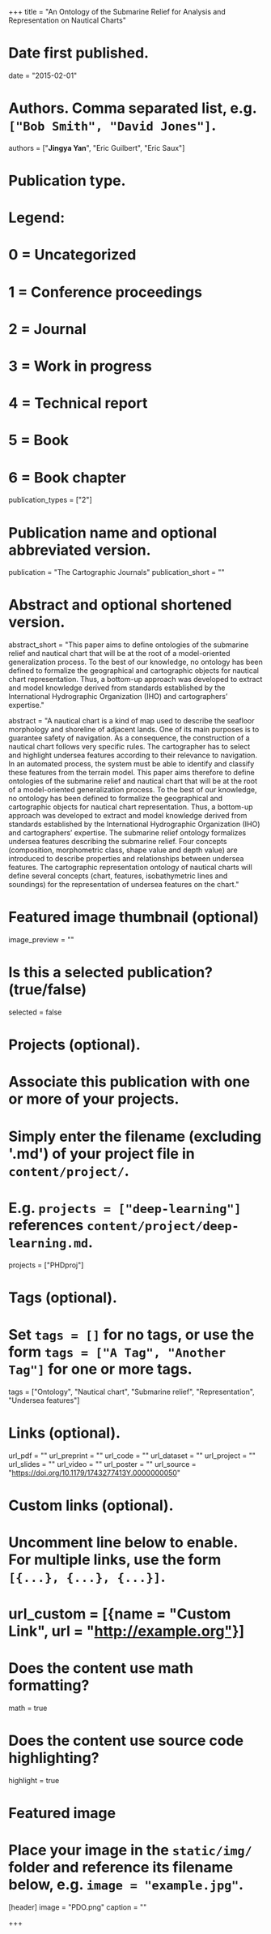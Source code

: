 
+++
title = "An Ontology of the Submarine Relief for Analysis and Representation on Nautical Charts"

# Date first published.
date = "2015-02-01"

# Authors. Comma separated list, e.g. `["Bob Smith", "David Jones"]`.
authors = ["__Jingya Yan__", "Eric Guilbert", "Eric Saux"]

# Publication type.
# Legend:
# 0 = Uncategorized
# 1 = Conference proceedings
# 2 = Journal
# 3 = Work in progress
# 4 = Technical report
# 5 = Book
# 6 = Book chapter
publication_types = ["2"]

# Publication name and optional abbreviated version.
publication = "The Cartographic Journals"
publication_short = ""

# Abstract and optional shortened version.
abstract_short = "This paper aims to define ontologies of the submarine relief and nautical chart that will be at the root of a model-oriented generalization process. To the best of our knowledge, no ontology has been defined to formalize the geographical and cartographic objects for nautical chart representation. Thus, a bottom-up approach was developed to extract and model knowledge derived from standards established by the International Hydrographic Organization (IHO) and cartographers’ expertise."

abstract = "A nautical chart is a kind of map used to describe the seafloor morphology and shoreline of adjacent lands. One of its main purposes is to guarantee safety of navigation. As a consequence, the construction of a nautical chart follows very specific rules. The cartographer has to select and highlight undersea features according to their relevance to navigation. In an automated process, the system must be able to identify and classify these features from the terrain model. This paper aims therefore to define ontologies of the submarine relief and nautical chart that will be at the root of a model-oriented generalization process. To the best of our knowledge, no ontology has been defined to formalize the geographical and cartographic objects for nautical chart representation. Thus, a bottom-up approach was developed to extract and model knowledge derived from standards established by the International Hydrographic Organization (IHO) and cartographers’ expertise. The submarine relief ontology formalizes undersea features describing the submarine relief. Four concepts (composition, morphometric class, shape value and depth value) are introduced to describe properties and relationships between undersea features. The cartographic representation ontology of nautical charts will define several concepts (chart, features, isobathymetric lines and soundings) for the representation of undersea features on the chart."


# Featured image thumbnail (optional)
image_preview = ""

# Is this a selected publication? (true/false)
selected = false

# Projects (optional).
#   Associate this publication with one or more of your projects.
#   Simply enter the filename (excluding '.md') of your project file in `content/project/`.
#   E.g. `projects = ["deep-learning"]` references `content/project/deep-learning.md`.
projects = ["PHDproj"]

# Tags (optional).
#   Set `tags = []` for no tags, or use the form `tags = ["A Tag", "Another Tag"]` for one or more tags.
tags = ["Ontology", "Nautical chart", "Submarine relief", "Representation", "Undersea features"]

# Links (optional).
url_pdf = ""
url_preprint = ""
url_code = ""
url_dataset = ""
url_project = ""
url_slides = ""
url_video = ""
url_poster = ""
url_source = "https://doi.org/10.1179/1743277413Y.0000000050"

# Custom links (optional).
#   Uncomment line below to enable. For multiple links, use the form `[{...}, {...}, {...}]`.
# url_custom = [{name = "Custom Link", url = "http://example.org"}]

# Does the content use math formatting?
math = true

# Does the content use source code highlighting?
highlight = true

# Featured image
# Place your image in the `static/img/` folder and reference its filename below, e.g. `image = "example.jpg"`.
[header]
image = "PDO.png"
caption = ""

+++
